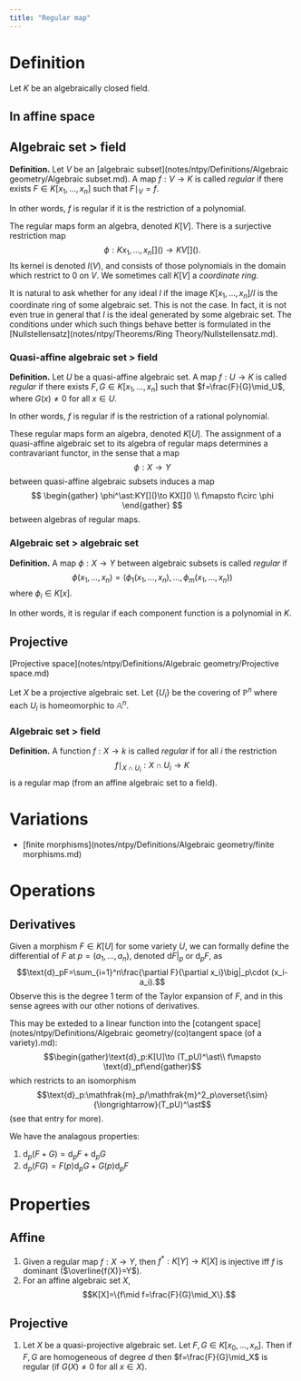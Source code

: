 ```yaml
---
title: "Regular map"
---
```



# Definition
Let $K$ be an algebraically closed field.

## In affine space
## Algebraic set > field

**Definition.** Let $V$ be an [algebraic subset](notes/ntpy/Definitions/Algebraic geometry/Algebraic subset.md). A map $f:V\to K$ is called _regular_ if there exists $F\in K[x_1,\dots,x_n]$ such that $F\mid_V=f$.

In other words, $f$ is regular if it is the restriction of a polynomial.

The regular maps form an algebra, denoted $K[V]$.  There is a surjective restriction map
$$
\phi:Kx_1,\dots,x_n[]()\longrightarrow KV[]().
$$
Its kernel is denoted $I(V)$, and consists of those polynomials in the domain which restrict to 0 on $V$. We sometimes call $K[V]$ a _coordinate ring_.

It is natural to ask whether for any ideal $I$ if the image $K[x_1,\dots,x_n]/I$ is the coordinate ring of some algebraic set. This is not the case. In fact, it is not even true in general that $I$ is the ideal generated by some algebraic set. The conditions under which such things behave better is formulated in the [Nullstellensatz](notes/ntpy/Theorems/Ring Theory/Nullstellensatz.md). 

### Quasi-affine algebraic set > field

**Definition.** Let $U$ be a quasi-affine algebraic set. A map $f:U\to K$ is called _regular_ if there exists $F,G\in K[x_1,\dots,x_n]$ such that $f=\frac{F}{G}\mid_U$, where $G(x)\neq 0$ for all $x\in U$.

In other words, $f$ is regular if is the restriction of a rational polynomial.

These regular maps form an algebra, denoted $K[U]$. The assignment of a quasi-affine algebraic set to its algebra of regular maps determines a contravariant functor, in the sense that a map 
$$
\phi:X\to Y
$$
between quasi-affine algebraic subsets induces a map
$$
\begin{gather}
\phi^\ast:KY[]()\to KX[]() \\
f\mapsto f\circ \phi
\end{gather}
$$
between algebras of regular maps.

### Algebraic set > algebraic set

**Definition.** A map $\phi:X\to Y$ between algebraic subsets is called _regular_ if
$$
\phi(x_1,\dots,x_n)=(\phi_1(x_1,\dots,x_n),\dots,\phi_m(x_1,\dots,x_n))
$$
where $\phi_i\in K[x]$.

In other words, it is regular if each component function is a polynomial in $K$.

## Projective
[Projective space](notes/ntpy/Definitions/Algebraic geometry/Projective space.md)

Let $X$ be a projective algebraic set. Let $\{U_i\}$ be the covering of $\mathbb{P}^n$ where each $U_i$ is homeomorphic to $\mathbb{A}^n$. 

### Algebraic set > field
**Definition.** A function $f:X\to k$ is called _regular_ if for all $i$ the restriction $$f\mid_{X\cap U_i}:X\cap U_i\to K$$ is a regular map (from an affine algebraic set to a field). 

# Variations
- [finite morphisms](notes/ntpy/Definitions/Algebraic geometry/finite morphisms.md)


# Operations
## Derivatives
Given a morphism $F\in K[U]$ for some variety $U$, we can formally define the differential of $F$ at $p=(a_1,\dots,a_n)$, denoted $\text{d}F|_p$ or $\text{d}_pF$, as $$\text{d}_pF=\sum_{i=1}^n\frac{\partial F}{\partial x_i}\big|_p\cdot (x_i-a_i).$$ Observe this is the degree 1 term of the Taylor expansion of $F$, and in this sense agrees with our other notions of derivatives.

This may be exteded to a linear function into the [cotangent space](notes/ntpy/Definitions/Algebraic geometry/(co)tangent space (of a variety).md): $$\begin{gather}\text{d}_p:K[U]\to (T_pU)^\ast\\ f\mapsto \text{d}_pf\end{gather}$$ which restricts to an isomorphism $$\text{d}_p:\mathfrak{m}_p/\mathfrak{m}^2_p\overset{\sim}{\longrightarrow}(T_pU)^\ast$$ (see that entry for more).

We have the analagous properties:
1. $\text{d}_p(F+G)=\text{d}_pF+\text{d}_pG$
2. $\text{d}_p(FG)=F(p)\text{d}_pG+G(p)\text{d}_pF$

# Properties
## Affine
1. Given a regular map $f:X\to Y$, then $f^\ast:K[Y]\to K[X]$ is injective iff $f$ is dominant ($\overline{f(X)}=Y$).
2. For an affine algebraic set $X$, $$K[X]=\{f\mid f=\frac{F}{G}\mid_X\}.$$
## Projective
1. Let $X$ be a quasi-projective algebraic set. Let $F,G\in K[x_0,\dots,x_n]$. Then if $F,G$ are homogeneous of degree $d$ then $f=\frac{F}{G}\mid_X$ is regular (if $G(X)\neq 0$ for all $x\in X$).
